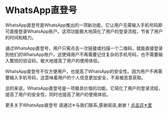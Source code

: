 # WhatsApp直登号

WhatsApp直登号是WhatsApp推出的一项新功能，它让用户无需输入手机号码即可直接登录WhatsApp账户。这项功能极大地简化了用户的登录流程，节省了用户的时间和精力。

通过WhatsApp直登号，用户只需点击一次链接或扫描一个二维码，就能直接登录到他们的WhatsApp账户。这使得用户不再需要记住复杂的手机号码，也不需要输入繁琐的验证码，极大地提高了用户的使用体验。

WhatsApp直登号不仅方便用户，也提高了WhatsApp的安全性。因为用户不再需要输入手机号码，这意味着用户的个人信息更加安全，不易被恶意获取。

总的来说，WhatsApp直登号是一项极具价值的功能，它简化了用户的登录流程，提高了用户的安全性，同时也提高了用户的使用体验。

更多关于WhatsApp直登号 请通过✈与我们联系,感谢阅读,谢谢！[点击这✈里](https://t.me/lm66bot)